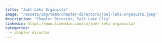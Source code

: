 ```yaml
---
title: "Joél-Léhi Organista"
image: "/assets/img/team/chapter-directors/joel-lehi-organista.jpeg"
description: "Chapter Director, Salt Lake City"
linkedin: https://www.linkedin.com/in/joel-lehi-organista/
categories:
  - chapter-director
---
```

